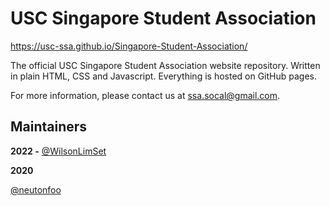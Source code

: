 # USC Singapore Student Association

https://usc-ssa.github.io/Singapore-Student-Association/

The official USC Singapore Student Association website repository. Written in plain HTML, CSS and Javascript. Everything is hosted on GitHub pages.

For more information, please contact us at ssa.socal@gmail.com.

## Maintainers
**2022 -**
[@WilsonLimSet](https://github.com/WilsonLimSet)

**2020**

[@neutonfoo](https://github.com/neutonfoo)
